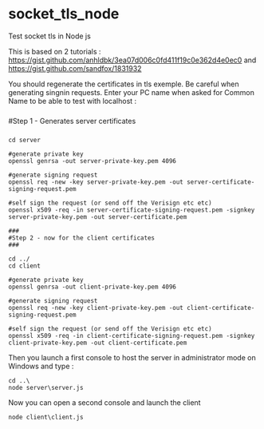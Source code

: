 # socket_tls_node
Test socket tls in Node js

This is based on 2 tutorials : https://gist.github.com/anhldbk/3ea07d006c0fd411f19c0e362d4e0ec0 and 
https://gist.github.com/sandfox/1831932

You should regenerate the certificates in tls exemple. Be careful when generating singnin requests. Enter your PC name when asked for 
Common Name to be able to test with localhost :

###
#Step 1 - Generates server certificates
###
```
cd server

#generate private key
openssl genrsa -out server-private-key.pem 4096

#generate signing request
openssl req -new -key server-private-key.pem -out server-certificate-signing-request.pem

#self sign the request (or send off the Verisign etc etc)
openssl x509 -req -in server-certificate-signing-request.pem -signkey server-private-key.pem -out server-certificate.pem

###
#Step 2 - now for the client certificates
###

cd ../
cd client

#generate private key
openssl genrsa -out client-private-key.pem 4096

#generate signing request
openssl req -new -key client-private-key.pem -out client-certificate-signing-request.pem

#self sign the request (or send off the Verisign etc etc)
openssl x509 -req -in client-certificate-signing-request.pem -signkey client-private-key.pem -out client-certificate.pem
```

Then you launch a first console to host the server in administrator mode on Windows and type :

```
cd ..\
node server\server.js
```
Now you can open a second console and launch the client
```
node client\client.js
```
